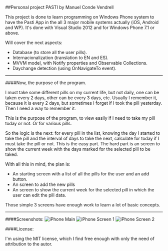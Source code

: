 ##Personal project PASTI by Manuel Conde Vendrell

This project is done to learn programming on Windows Phone system to have the Pasti App in the all 3 major mobile systems actually (iOS, Android and WP).
It's done with Visual Studio 2012 and for Windows Phone 7.1 or above.

Will cover the next aspects:

- Database (to store all the user pills).
- Internacionalization (translation to EN and ES).
- MVVM model, with Notify properties and Observable Collections.
- Daychange detection (using OnNavigateTo event).

----------------------------------
####Now, the purpose of the program.

I must take some different pills on my current life, but not daily, one can be taken every 2 days, other can be every 3 days, etc. Usually I remember it, because it is every 2 days, but sometimes I forget if I took the pill yesterday. Then I need a way to remember it.

This is the purpose of the program, to view easily if I need to take my pill today or not. Or for various pills.

So the logic is the next: for every pill in the list, knowing the day I started to take the pill and the interval of days to take the next, calculate for today if I must take the pill or not. This is the easy part. The hard part is an screen to show the current week with the days marked for the selected pill to be taked.

With all this in mind, the plan is:

- An starting screen with a list of all the pills for the user and an add button.
- An screen to add the new pills
- An screen to show the current week for the selected pill in which the user can edit the pill data.

Those simple 3 screens have enough work to learn a lot of basic concepts.

----------------------------------
####Screenshots:
![iPhone Main](https://raw.github.com/mcvendrell/Pasti/master/screenshots/iPhone-Main.PNG)
![iPhone Screen 1](https://raw.github.com/mcvendrell/Pasti/master/screenshots/iPhone-Add.PNG)
![iPhone Screen 2](https://raw.github.com/mcvendrell/Pasti/master/screenshots/iPhone-Pill.PNG)

####License:

I'm using the MIT license, which I find free enough with only the need of attribution to the autor.
